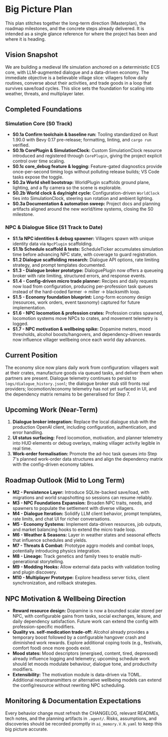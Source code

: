 # Big Picture Plan

This plan stitches together the long-term direction (Masterplan), the roadmap milestones, and the concrete steps already delivered. It is intended as a single glance reference for where the project has been and where it is heading.

## Vision Snapshot
We are building a medieval life simulation anchored on a deterministic ECS core, with LLM-augmented dialogue and a data-driven economy. The immediate objective is a believable village slice: villagers follow daily routines, converse about their activities, and trade goods in a loop that survives save/load cycles. This slice sets the foundation for scaling into weather, threats, and multiplayer later.

## Completed Foundations
### Simulation Core (S0 Track)
- **S0.1a  Confirm toolchain & baseline run:** Tooling standardized on Rust 1.90.0 with Bevy 0.17 pre-release; formatting, linting, and `cargo run` verified.
- **S0.1b  CorePlugin & SimulationClock:** Custom SimulationClock resource introduced and registered through `CorePlugin`, giving the project explicit control over time scaling.
- **S0.1c  core_debug feature & logging:** Feature-gated diagnostics provide once-per-second timing logs without polluting release builds; VS Code tasks expose the toggle.
- **S0.2a  World shell bootstrap:** WorldPlugin scaffolds ground plane, lighting, and a fly camera so the scene is explorable.
- **S0.2b  World clock & day/night cycle:** Configuration-driven `WorldClock` ties into SimulationClock, steering sun rotation and ambient lighting.
- **S0.3a  Documentation & automation sweep:** Project docs and planning artifacts aligned around the new world/time systems, closing the S0 milestone.

### NPC & Dialogue Slice (S1 Track to Date)
- **S1.1a  NPC identities & debug spawner:** Villagers spawn with unique identity data via `NpcPlugin` scaffolding.
- **S1.1b  Schedule scaffold & tests:** ScheduleTicker accumulates simulation time before advancing NPC state, with coverage to guard registration.
- **S1.2  Dialogue scaffolding research:** Dialogue API options, rate limiting strategy, and prompt templates documented.
- **S1.3 - Dialogue broker prototype:** DialoguePlugin now offers a queueing broker with rate limiting, structured errors, and response events.
- **S1.4 - Config-driven micro trade planner:** Recipes and daily requests now load from configuration, producing per-profession task queues instead of the hard-coded farmer -> miller -> blacksmith loop.
- **S1.5 - Economy foundation blueprint:** Long-form economy design (resources, work orders, event taxonomy) captured for future implementation.
- **S1.6 - NPC locomotion & profession crates:** Profession crates spawned, locomotion systems move NPCs to crates, and movement telemetry is logged.
- **S1.7 - NPC motivation & wellbeing spike:** Dopamine meters, mood thresholds, alcohol boosts/hangovers, and dependency-driven rewards now influence villager wellbeing once each world day advances.

## Current Position
The economy slice now plans daily work from configuration: villagers wait at their crates, manufacture goods via queued tasks, and deliver them when partners are present. Dialogue telemetry continues to persist to `logs/dialogue_history.jsonl`; the dialogue broker stub still fronts real providers; locomotion/economy telemetry has not yet surfaced in UI, and the dependency matrix remains to be generalised for Step 7.

## Upcoming Work (Near-Term)
1. **Dialogue broker integration:** Replace the local dialogue stub with the production OpenAI client, including configuration, authentication, and error handling.
2. **UI status surfacing:** Feed locomotion, motivation, and planner telemetry into HUD elements or debug overlays, making villager activity legible in real time.
3. **Work-order formalisation:** Promote the ad-hoc task queues into Step 7's planned work-order data structures and align the dependency matrix with the config-driven economy tables.

## Roadmap Outlook (Mid to Long Term)
- **M2 - Persistence Layer:** Introduce SQLite-backed save/load, with migrations and world snapshotting so sessions can resume reliably.
- **M3 - NPC Foundations Expansion:** Broaden NPC traits, needs, and spawners to populate the settlement with diverse villagers.
- **M4 - Dialogue Iteration:** Solidify LLM client behavior, prompt templates, rate limits, and chat UI for richer conversations.
- **M5 - Economy Systems:** Implement data-driven resources, job outputs, and market balancing hooks to extend the micro trade loop.
- **M6 - Weather & Seasons:** Layer in weather states and seasonal effects that influence schedules and yields.
- **M7 - Threats & Combat:** Prototype aggro models and combat loops, potentially introducing physics integration.
- **M8 - Lineage:** Track genetics and family trees to enable multi-generational storytelling.
- **M9 - Modding Hooks:** Allow external data packs with validation tooling and plugin discovery.
- **M10 - Multiplayer Prototype:** Explore headless server ticks, client synchronization, and rollback strategies.

## NPC Motivation & Wellbeing Direction
- **Reward resource design:** Dopamine is now a bounded scalar stored per NPC, with configurable gains from tasks, social exchanges, leisure, and daily dependency satisfaction. Future work can extend the config with profession-specific modifiers.
- **Quality vs. self-medication trade-off:** Alcohol already provides a temporary boost followed by a configurable hangover crash and diminished work rewards. Explore additional coping tools (e.g., festivals, comfort food) once more goods exist.
- **Mood states:** Mood descriptors (energised, content, tired, depressed) already influence logging and telemetry; upcoming schedule work should let moods modulate behaviour, dialogue tone, and productivity modifiers.
- **Extensibility:** The motivation module is data-driven via TOML. Additional neurotransmitters or alternative wellbeing models can extend the config/resource without rewriting NPC scheduling.

## Monitoring & Documentation Expectations
Every behavior change must refresh the CHANGELOG, relevant READMEs, tech notes, and the planning artifacts in `.agent/`. Risks, assumptions, and discoveries should be recorded promptly in `ai_memory.V.N.yaml` to keep this big picture accurate.








